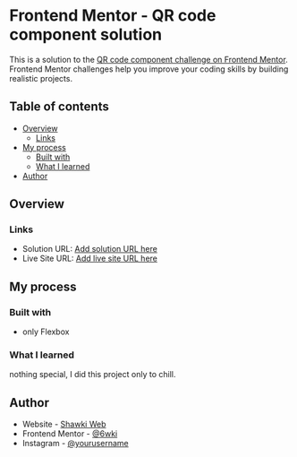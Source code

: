 # Frontend Mentor - QR code component solution

This is a solution to the [QR code component challenge on Frontend Mentor](https://www.frontendmentor.io/challenges/qr-code-component-iux_sIO_H). Frontend Mentor challenges help you improve your coding skills by building realistic projects.

## Table of contents

- [Overview](#overview)
  - [Links](#links)
- [My process](#my-process)
  - [Built with](#built-with)
  - [What I learned](#what-i-learned)
- [Author](#author)

## Overview

### Links

- Solution URL: [Add solution URL here](https://www.frontendmentor.io/solutions/perfect-qr-code-aFgFGnXBpZ)
- Live Site URL: [Add live site URL here](https://qrcode-bay-one.vercel.app/)

## My process

### Built with

- only Flexbox

### What I learned

nothing special, I did this project only to chill.

## Author

- Website - [Shawki Web](http://shawkiweb.vercel.app/)
- Frontend Mentor - [@6wki](https://www.frontendmentor.io/profile/6wki)
- Instagram - [@yourusername](https://www.instagram.com/6wk.i)
